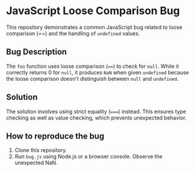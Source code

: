 # JavaScript Loose Comparison Bug

This repository demonstrates a common JavaScript bug related to loose comparison (==) and the handling of `undefined` values.

## Bug Description
The `foo` function uses loose comparison (`==`) to check for `null`. While it correctly returns 0 for `null`, it produces `NaN` when given `undefined` because the loose comparison doesn't distinguish between `null` and `undefined`. 

## Solution
The solution involves using strict equality (`===`) instead. This ensures type checking as well as value checking, which prevents unexpected behavior.

## How to reproduce the bug
1. Clone this repository.
2. Run `bug.js` using Node.js or a browser console. Observe the unexpected NaN.